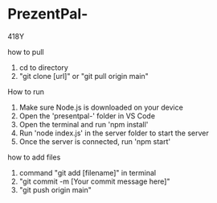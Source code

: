# PrezentPal-
418Y

how to pull
1. cd to directory
2. "git clone [url]" or "git pull origin main"

How to run

1. Make sure Node.js is downloaded on your device
2. Open the 'presentpal-' folder in VS Code
3. Open the terminal and run 'npm install'
4. Run 'node index.js' in the server folder to start the server
5. Once the server is connected, run 'npm start' 

how to add files

1. command "git add [filename]" in terminal
2. "git commit -m [Your commit message here]"
3. "git push origin main"

